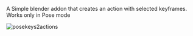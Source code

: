 A Simple blender addon that creates an action with selected keyframes.
Works only in Pose mode

![posekeys2actions](https://github.com/user-attachments/assets/bc487f69-43b9-4b00-acbf-20285dd1cd68)
